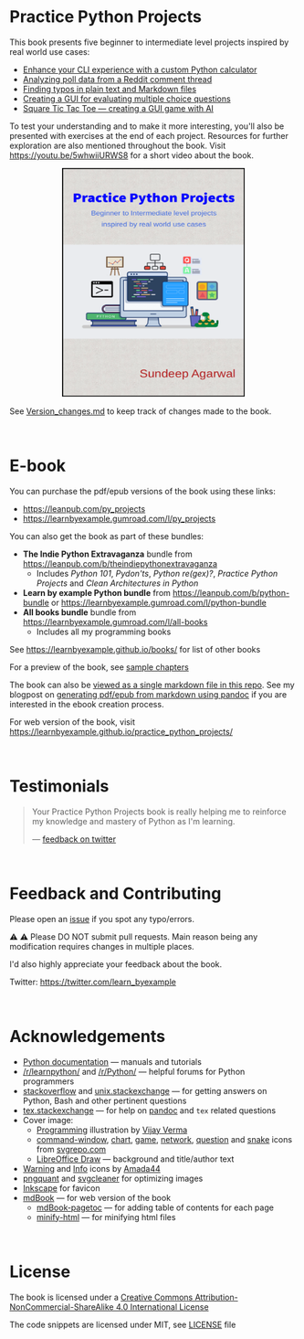 # Practice Python Projects

This book presents five beginner to intermediate level projects inspired by real world use cases:

- [Enhance your CLI experience with a custom Python calculator](https://learnbyexample.github.io/practice_python_projects/calculator/calculator.html)
- [Analyzing poll data from a Reddit comment thread](https://learnbyexample.github.io/practice_python_projects/poll_data_analysis/poll_data_analysis.html)
- [Finding typos in plain text and Markdown files](https://learnbyexample.github.io/practice_python_projects/find_typos/find_typos.html)
- [Creating a GUI for evaluating multiple choice questions](https://learnbyexample.github.io/practice_python_projects/mcq/multiple_choice_questions.html)
- [Square Tic Tac Toe — creating a GUI game with AI](https://learnbyexample.github.io/practice_python_projects/square_tic_tac_toe/square_tic_tac_toe.html)

To test your understanding and to make it more interesting, you'll also be presented with exercises at the end of each project. Resources for further exploration are also mentioned throughout the book. Visit https://youtu.be/5whwiiURWS8 for a short video about the book.

<p align="center">
    <img src="./images/py_projects.png" width="320px" height="400px" />
</p>

See [Version_changes.md](./Version_changes.md) to keep track of changes made to the book.

<br>

# E-book

You can purchase the pdf/epub versions of the book using these links:

- https://leanpub.com/py_projects
- https://learnbyexample.gumroad.com/l/py_projects

You can also get the book as part of these bundles:

- **The Indie Python Extravaganza** bundle from https://leanpub.com/b/theindiepythonextravaganza
  - Includes _Python 101_, _Pydon'ts_, _Python re(gex)?_, _Practice Python Projects_ and _Clean Architectures in Python_
- **Learn by example Python bundle** from https://leanpub.com/b/python-bundle or https://learnbyexample.gumroad.com/l/python-bundle
- **All books bundle** bundle from https://learnbyexample.gumroad.com/l/all-books
  - Includes all my programming books

See https://learnbyexample.github.io/books/ for list of other books

For a preview of the book, see [sample chapters](https://github.com/learnbyexample/practice_python_projects/blob/main/sample_chapters/practice_python_projects_sample.pdf)

The book can also be [viewed as a single markdown file in this repo](./practice_python_projects.md). See my blogpost on [generating pdf/epub from markdown using pandoc](https://learnbyexample.github.io/customizing-pandoc/) if you are interested in the ebook creation process.

For web version of the book, visit https://learnbyexample.github.io/practice_python_projects/

<br>

# Testimonials

> Your Practice Python Projects book is really helping me to reinforce my knowledge and mastery of Python as I'm learning.
>
> — [feedback on twitter](https://twitter.com/tayporware/status/1446499855988400129)

<br>

# Feedback and Contributing

Please open an [issue](https://github.com/learnbyexample/practice_python_projects/issues) if you spot any typo/errors.

:warning: :warning: Please DO NOT submit pull requests. Main reason being any modification requires changes in multiple places.

I'd also highly appreciate your feedback about the book.

Twitter: https://twitter.com/learn_byexample

<br>

# Acknowledgements

- [Python documentation](https://docs.python.org/3/) — manuals and tutorials
- [/r/learnpython/](https://www.reddit.com/r/learnpython/) and [/r/Python/](https://www.reddit.com/r/Python/) — helpful forums for Python programmers
- [stackoverflow](https://stackoverflow.com/) and [unix.stackexchange](https://unix.stackexchange.com/) — for getting answers on Python, Bash and other pertinent questions
- [tex.stackexchange](https://tex.stackexchange.com/) — for help on [pandoc](https://github.com/jgm/pandoc/) and `tex` related questions
- Cover image:
  - [Programming](https://illlustrations.co/static/69eb724751d1cc0977d48fcc5f0d8326/day93-programing.svg) illustration by [Vijay Verma](https://illlustrations.co/license/)
  - [command-window](https://www.svgrepo.com/svg/82541/command-window), [chart](https://www.svgrepo.com/svg/143589/chart), [game](https://www.svgrepo.com/svg/119527/game), [network](https://www.svgrepo.com/svg/130261/network), [question](https://www.svgrepo.com/svg/245858/question) and [snake](https://www.svgrepo.com/svg/70937/snake) icons from [svgrepo.com](https://www.svgrepo.com/page/licensing/)
  - [LibreOffice Draw](https://www.libreoffice.org/discover/draw/) — background and title/author text
- [Warning](https://commons.wikimedia.org/wiki/File:Warning_icon.svg) and [Info](https://commons.wikimedia.org/wiki/File:Info_icon_002.svg) icons by [Amada44](https://commons.wikimedia.org/wiki/User:Amada44)
- [pngquant](https://pngquant.org/) and [svgcleaner](https://github.com/RazrFalcon/svgcleaner) for optimizing images
- [Inkscape](https://inkscape.org/) for favicon
- [mdBook](https://github.com/rust-lang/mdBook) — for web version of the book
  - [mdBook-pagetoc](https://github.com/JorelAli/mdBook-pagetoc) — for adding table of contents for each page
  - [minify-html](https://github.com/wilsonzlin/minify-html) — for minifying html files

<br>

# License

The book is licensed under a [Creative Commons Attribution-NonCommercial-ShareAlike 4.0 International License](https://creativecommons.org/licenses/by-nc-sa/4.0/)

The code snippets are licensed under MIT, see [LICENSE](./LICENSE) file
